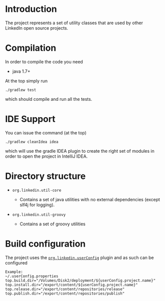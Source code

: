Introduction
============
The project represents a set of utility classes that are used by other LinkedIn open 
source projects.

Compilation
===========
In order to compile the code you need

* java 1.7+

At the top simply run

    ./gradlew test

which should compile and run all the tests.

IDE Support
===========
You can issue the command (at the top)

    ./gradlew cleanIdea idea

which will use the gradle IDEA plugin to create the right set of modules in order to open the
project in IntelliJ IDEA.

Directory structure
===================

* `org.linkedin.util-core`
  * Contains a set of java utilities with no external dependencies (except slf4j
for logging).

* `org.linkedin.util-groovy`
  * Contains a set of groovy utilities

Build configuration
===================
The project uses the [`org.linkedin.userConfig`](https://github.com/pongasoft/gradle-plugins/blob/master/README.md) plugin and as such can be configured

    Example:
    ~/.userConfig.properties
    top.build.dir="/Volumes/Disk2/deployment/${userConfig.project.name}"
    top.install.dir="/export/content/${userConfig.project.name}"
    top.release.dir="/export/content/repositories/release"
    top.publish.dir="/export/content/repositories/publish"